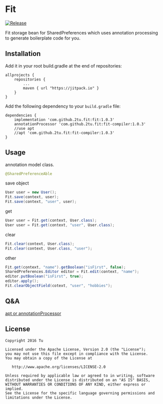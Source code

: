 # Fit

[![Release](https://jitpack.io/v/2tu/fit.svg)](https://jitpack.io/#2tu/fit)   

Fit storage bean for SharedPreferences which uses annotation processing to generate boilerplate code for you.

## Installation
Add it in your root build.gradle at the end of repositories:

```
allprojects {
	repositories {
		...
		maven { url "https://jitpack.io" }
	}
}
```
Add the following dependency to your `build.gradle` file:

```
dependencies {
    implementation 'com.github.2tu.fit:fit:1.0.3'
    annotationProcessor 'com.github.2tu.fit:fit-compiler:1.0.3'
    //use apt
    //apt 'com.github.2tu.fit:fit-compiler:1.0.3'
}
```

## Usage
annotation model class.
```java
@SharedPreferenceAble
```

save object
```java
User user = new User();
Fit.save(context, user);
Fit.save(context, "user", user);
```
get
```java
User user = Fit.get(context, User.class);
User user = Fit.get(context, "user", User.class);
```
clear
```java
Fit.clear(context, User.class);
Fit.clear(context, User.class, "user");
```
other
```java
Fit.get(context, "name").getBoolean("isFirst", false);
SharedPreferences.Editor editor = Fit.edit(context, "name");
editor.putBoolean("isFirst", true);
editor.apply();
Fit.clearObjectField(cotext, "user", "hobbies");
```
  
##  Q&A
[apt or annotationProcessor](https://github.com/2tu/fit/wiki/apt-or-annotationProcessor)

License
-------

    Copyright 2016 Tu

    Licensed under the Apache License, Version 2.0 (the "License");
    you may not use this file except in compliance with the License.
    You may obtain a copy of the License at

       http://www.apache.org/licenses/LICENSE-2.0

    Unless required by applicable law or agreed to in writing, software
    distributed under the License is distributed on an "AS IS" BASIS,
    WITHOUT WARRANTIES OR CONDITIONS OF ANY KIND, either express or implied.
    See the License for the specific language governing permissions and
    limitations under the License.



 [1]: http://2tu.github.com/fit/

